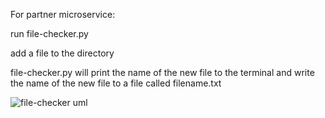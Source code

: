 For partner microservice:

  run file-checker.py
  
  add a file to the directory
  
  file-checker.py will print the name of the new file to the terminal and write the name of the new file to a file called filename.txt
  
  ![file-checker uml](https://github.com/planntt/CS361/assets/70459882/3a8629ed-4a44-49a9-9dc6-522eece640f9)
